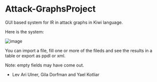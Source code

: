 # Attack-GraphsProject
GUI based system for IR in attack graphs in Kiwi language.

Here is the system:

![image](https://user-images.githubusercontent.com/64592523/226168871-9c4d58e9-608e-434e-8c30-56bdb820f748.png)

You can import a file, fill one or more of the fileds and see the results in a table or export as ppdl or xml.

Note: empty fields may have come out.

* Lev Ari Ulner, Gila Dorfman and Yael Kotliar 

